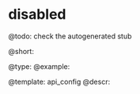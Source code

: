 disabled
=============

@todo:
	check the autogenerated stub


@short:
	

@type: 
@example:


@template:	api_config
@descr:


